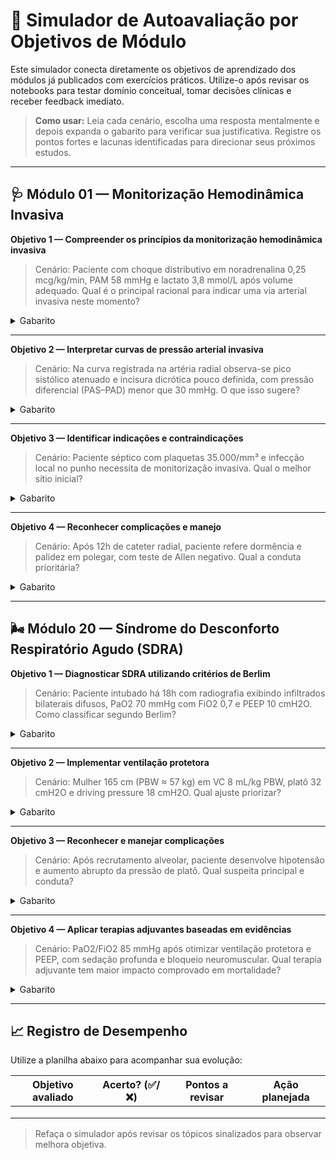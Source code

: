 # 🎯 Simulador de Autoavaliação por Objetivos de Módulo

Este simulador conecta diretamente os objetivos de aprendizado dos módulos já publicados com exercícios práticos.
Utilize-o após revisar os notebooks para testar domínio conceitual, tomar decisões clínicas e receber feedback imediato.

> **Como usar:** Leia cada cenário, escolha uma resposta mentalmente e depois expanda o gabarito para verificar sua justificativa.
> Registre os pontos fortes e lacunas identificadas para direcionar seus próximos estudos.

---

## 🩺 Módulo 01 — Monitorização Hemodinâmica Invasiva

**Objetivo 1 — Compreender os princípios da monitorização hemodinâmica invasiva**

> Cenário: Paciente com choque distributivo em noradrenalina 0,25 mcg/kg/min, PAM 58 mmHg e lactato 3,8 mmol/L após volume adequado.
> Qual é o principal racional para indicar uma via arterial invasiva neste momento?

<details>
<summary>Gabarito</summary>

Instabilidade hemodinâmica refratária com necessidade de vasopressor requer aferição batimento-a-batimento da PAM,
permitindo titulação precisa da droga e detecção precoce de deterioração perfusional.
</details>

---

**Objetivo 2 — Interpretar curvas de pressão arterial invasiva**

> Cenário: Na curva registrada na artéria radial observa-se pico sistólico atenuado e incisura dicrótica pouco definida, com
> pressão diferencial (PAS–PAD) menor que 30 mmHg.
> O que isso sugere?

<details>
<summary>Gabarito</summary>

Provável amortecimento do traçado por subdimensionamento ou dobra do cateter/linha, exigindo avaliação de permeabilidade e
possível reposicionamento para restaurar a fidedignidade da curva.
</details>

---

**Objetivo 3 — Identificar indicações e contraindicações**

> Cenário: Paciente séptico com plaquetas 35.000/mm³ e infecção local no punho necessita de monitorização invasiva.
> Qual o melhor sítio inicial?

<details>
<summary>Gabarito</summary>

Artéria femoral, pois infecção local contraindica a punção radial e a plaquetopenia grave aumenta risco de hematoma em sítios de menor calibre.
</details>

---

**Objetivo 4 — Reconhecer complicações e manejo**

> Cenário: Após 12h de cateter radial, paciente refere dormência e palidez em polegar, com teste de Allen negativo.
> Qual a conduta prioritária?

<details>
<summary>Gabarito</summary>

Remover imediatamente o cateter, aquecer a mão, avaliar perfusão com doppler e acionar cirurgia vascular se não houver reperfusão rápida.
</details>

---

## 🌬️ Módulo 20 — Síndrome do Desconforto Respiratório Agudo (SDRA)

**Objetivo 1 — Diagnosticar SDRA utilizando critérios de Berlim**

> Cenário: Paciente intubado há 18h com radiografia exibindo infiltrados bilaterais difusos, PaO2 70 mmHg com FiO2 0,7 e PEEP 10 cmH2O.
> Como classificar segundo Berlim?

<details>
<summary>Gabarito</summary>

PaO2/FiO2 = 100 mmHg → SDRA grave (≤100) com suporte de PEEP ≥5 cmH2O; quadro dentro de 1 semana de evento clínico, sem causa cardíaca dominante.
</details>

---

**Objetivo 2 — Implementar ventilação protetora**

> Cenário: Mulher 165 cm (PBW ≈ 57 kg) em VC 8 mL/kg PBW, platô 32 cmH2O e driving pressure 18 cmH2O.
> Qual ajuste priorizar?

<details>
<summary>Gabarito</summary>

Reduzir volume corrente para 6 mL/kg PBW (≈340 mL), buscando platô <30 cmH2O e driving pressure <15 cmH2O antes de outras intervenções.
</details>

---

**Objetivo 3 — Reconhecer e manejar complicações**

> Cenário: Após recrutamento alveolar, paciente desenvolve hipotensão e aumento abrupto da pressão de platô.
> Qual suspeita principal e conduta?

<details>
<summary>Gabarito</summary>

Pneumotórax hipertensivo relacionado ao procedimento; suspender recrutamento, avaliar clinicamente, confirmar com US/rádio e proceder à drenagem imediata.
</details>

---

**Objetivo 4 — Aplicar terapias adjuvantes baseadas em evidências**

> Cenário: PaO2/FiO2 85 mmHg após otimizar ventilação protetora e PEEP, com sedação profunda e bloqueio neuromuscular.
> Qual terapia adjuvante tem maior impacto comprovado em mortalidade?

<details>
<summary>Gabarito</summary>

Pronação prolongada (16–18 h/dia) em SDRA moderada/grave refratária, mantida por equipe treinada e associada a monitorização rigorosa.
</details>

---

## 📈 Registro de Desempenho

Utilize a planilha abaixo para acompanhar sua evolução:

| Objetivo avaliado | Acerto? (✅/❌) | Pontos a revisar | Ação planejada |
|-------------------|----------------|------------------|----------------|
|                   |                |                  |                |
|                   |                |                  |                |
|                   |                |                  |                |

> Refaça o simulador após revisar os tópicos sinalizados para observar melhora objetiva.
